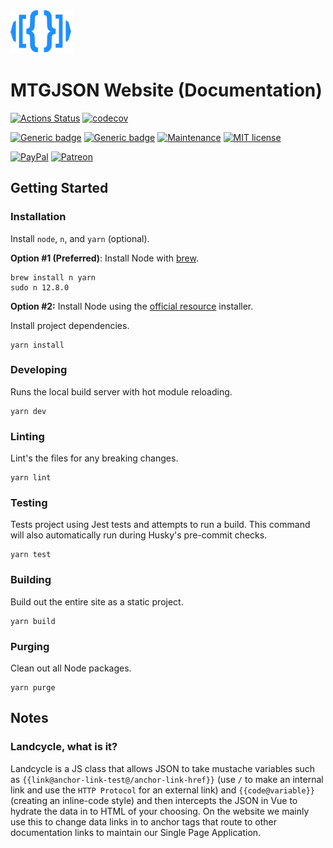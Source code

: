 <img src="./docs/.vuepress/public/images/assets/logo-mtgjson-dark-blue.svg" width="100px">

# MTGJSON Website (Documentation)

[![Actions Status](https://github.com/mtgjson/mtgjson-website/workflows/Node%20CI/badge.svg)](https://github.com/mtgjson/mtgjson-website/actions)
[![codecov](https://codecov.io/gh/mtgjson/mtgjson-website/branch/master/graph/badge.svg)](https://codecov.io/gh/mtgjson/mtgjson-website)

[![Generic badge](https://img.shields.io/badge/Made_with_Node-12.8.0-green.svg)](https://shields.io/)
[![Generic badge](https://img.shields.io/badge/Made_with_Vuepress-1.2.0-green.svg)](https://shields.io/)
[![Maintenance](https://img.shields.io/badge/Maintained-Yes-green.svg)](https://GitHub.com/mtgjson/mtgjson-website/graphs/commit-activity)
[![MIT license](https://img.shields.io/badge/License-MIT-blue.svg)](https://github.com/mtgjson/mtgjson-website/blob/master/LICENSE)

[![PayPal](https://img.shields.io/static/v1.svg?label=PayPal&message=Support%20MTGJSON&color=Blue&logo=paypal)](https://paypal.me/zachhalpern)
[![Patreon](https://img.shields.io/static/v1.svg?label=Patreon&message=Support%20MTGJSON&color=Orange&logo=patreon)](https://patreon.com/mtgjson)

## Getting Started

### **Installation**

Install `node`, `n`, and `yarn` (optional).

**Option #1 (Preferred)**: Install Node with [brew](https://brew.sh).

```
brew install n yarn
sudo n 12.8.0
```

**Option #2:** Install Node using the [official resource](https://nodejs.org/en/) installer.

Install project dependencies.

```
yarn install
```

### **Developing**

Runs the local build server with hot module reloading.

```
yarn dev
```

### **Linting**

Lint's the files for any breaking changes.

```
yarn lint
```

### **Testing**

Tests project using Jest tests and attempts to run a build. This command will also automatically run during Husky's pre-commit checks.

```
yarn test
```

### **Building**

Build out the entire site as a static project.

```
yarn build
```

### **Purging**

Clean out all Node packages.

```
yarn purge
```

## Notes

### **Landcycle, what is it?**

Landcycle is a JS class that allows JSON to take mustache variables such as `{{link@anchor-link-test@/anchor-link-href}}` (use `/` to make an internal link and use the `HTTP Protocol` for an external link) and `{{code@variable}}` (creating an inline-code style) and then intercepts the JSON in Vue to hydrate the data in to HTML of your choosing. On the website we mainly use this to change data links in to anchor tags that route to other documentation links to maintain our Single Page Application.
